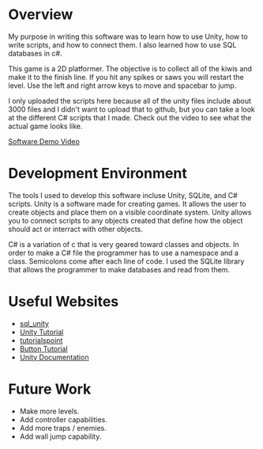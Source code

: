 # Overview

My purpose in writing this software was to learn how to use Unity, how to write scripts, and how to connect them. I also learned how to use SQL databases in c#.

This game is a 2D platformer. The objective is to collect all of the kiwis and make it to the finish line. If you hit any spikes or saws you will restart the level. Use the left and right arrow keys to move and spacebar to jump.

I only uploaded the scripts here because all of the unity files include about 3000 files and I didn't want to upload that to github, but you can take a look at the different C# scripts that I made. Check out the video to see what the actual game looks like.

[Software Demo Video]([http://youtube.link.goes.here](https://www.youtube.com/watch?v=mS1CQ3kmXKE&t=170s))

# Development Environment

The tools I used to develop this software incluse Unity, SQLite, and C# scripts. Unity is a software made for creating games. It allows the user to create objects and place them on a visible coordinate system. Unity allows you to connect scripts to any objects created that define how the object should act or interract with other objects.

C# is a variation of c that is very geared toward classes and objects. In order to make a C# file the programmer has to use a namespace and a class. Semicolons come after each line of code. I used the SQLite library that allows the programmer to make databases and read from them.

# Useful Websites

* [sql_unity](https://www.red-gate.com/simple-talk/development/dotnet-development/using-mysql-unity/)
* [Unity Tutorial](https://www.youtube.com/watch?v=Ii-scMenaOQ)
* [tutorialspoint](https://www.tutorialspoint.com/unity/unity_the_button.htm#:~:text=To%20insert%20a%20button%2C%20right,inside%20the%20Canvas%20as%20well.)
* [Button Tutorial](https://www.youtube.com/watch?v=xpcyZdyO5P8)
* [Unity Documentation](https://docs.unity3d.com/Manual/GameObjects.html)

# Future Work

* Make more levels.
* Add controller capabilities.
* Add more traps / enemies.
* Add wall jump capability.
